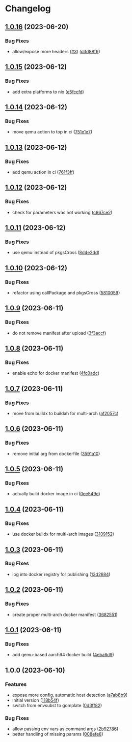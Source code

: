 # Changelog

## [1.0.16](https://github.com/mirkolenz/grpc-proxy/compare/v1.0.15...v1.0.16) (2023-06-20)


### Bug Fixes

* allow/expose more headers ([#3](https://github.com/mirkolenz/grpc-proxy/issues/3)) ([d3d88f9](https://github.com/mirkolenz/grpc-proxy/commit/d3d88f9ca8a350b8cf4f84ba7766e9b668f07859))

## [1.0.15](https://github.com/mirkolenz/grpc-proxy/compare/v1.0.14...v1.0.15) (2023-06-12)


### Bug Fixes

* add extra platforms to nix ([e5fccfd](https://github.com/mirkolenz/grpc-proxy/commit/e5fccfd5777d74f10e62ea0651b4d860705a2670))

## [1.0.14](https://github.com/mirkolenz/grpc-proxy/compare/v1.0.13...v1.0.14) (2023-06-12)


### Bug Fixes

* move qemu action to top in ci ([751e1e7](https://github.com/mirkolenz/grpc-proxy/commit/751e1e7c9f2b922befd4535b5c3bde7ae00df78c))

## [1.0.13](https://github.com/mirkolenz/grpc-proxy/compare/v1.0.12...v1.0.13) (2023-06-12)


### Bug Fixes

* add qemu action in ci ([761f3ff](https://github.com/mirkolenz/grpc-proxy/commit/761f3ffa05baaca42629b6e14fa4a93ff01fd960))

## [1.0.12](https://github.com/mirkolenz/grpc-proxy/compare/v1.0.11...v1.0.12) (2023-06-12)


### Bug Fixes

* check for parameters was not working ([c867ce2](https://github.com/mirkolenz/grpc-proxy/commit/c867ce2b648119cacfa9e0caee9b84a4ce401ac7))

## [1.0.11](https://github.com/mirkolenz/grpc-proxy/compare/v1.0.10...v1.0.11) (2023-06-12)


### Bug Fixes

* use qemu instead of pkgsCross ([8d4e2dd](https://github.com/mirkolenz/grpc-proxy/commit/8d4e2ddf76e484b0fa6f84014fae0c222cef2b9c))

## [1.0.10](https://github.com/mirkolenz/grpc-proxy/compare/v1.0.9...v1.0.10) (2023-06-12)


### Bug Fixes

* refactor using callPackage and pkgsCross ([5810059](https://github.com/mirkolenz/grpc-proxy/commit/5810059543726ed1ec3bde7cdcb8288a83140764))

## [1.0.9](https://github.com/mirkolenz/grpc-proxy/compare/v1.0.8...v1.0.9) (2023-06-11)


### Bug Fixes

* do not remove manifest after upload ([3f3accf](https://github.com/mirkolenz/grpc-proxy/commit/3f3accf42ce971714ae09a93c71e8a4907889b1f))

## [1.0.8](https://github.com/mirkolenz/grpc-proxy/compare/v1.0.7...v1.0.8) (2023-06-11)


### Bug Fixes

* enable echo for docker manifest ([4fc0adc](https://github.com/mirkolenz/grpc-proxy/commit/4fc0adcd777d88bc6c976d95c25005fa4800dd6f))

## [1.0.7](https://github.com/mirkolenz/grpc-proxy/compare/v1.0.6...v1.0.7) (2023-06-11)


### Bug Fixes

* move from buildx to buildah for multi-arch ([af2057c](https://github.com/mirkolenz/grpc-proxy/commit/af2057ce51688ae91730a7f28725d262901f01a3))

## [1.0.6](https://github.com/mirkolenz/grpc-proxy/compare/v1.0.5...v1.0.6) (2023-06-11)


### Bug Fixes

* remove initial arg from dockerfile ([3591a10](https://github.com/mirkolenz/grpc-proxy/commit/3591a10313fcb10152014f23159517687b0a8380))

## [1.0.5](https://github.com/mirkolenz/grpc-proxy/compare/v1.0.4...v1.0.5) (2023-06-11)


### Bug Fixes

* actually build docker image in ci ([0ee549e](https://github.com/mirkolenz/grpc-proxy/commit/0ee549e15e0d61dbf950e0d06fb6fed3d8e39eaf))

## [1.0.4](https://github.com/mirkolenz/grpc-proxy/compare/v1.0.3...v1.0.4) (2023-06-11)


### Bug Fixes

* use docker buildx for multi-arch images ([3109152](https://github.com/mirkolenz/grpc-proxy/commit/31091529ef7d2efa37bad2391bcc1467fc5cdbc5))

## [1.0.3](https://github.com/mirkolenz/grpc-proxy/compare/v1.0.2...v1.0.3) (2023-06-11)


### Bug Fixes

* log into docker registry for publishing ([13d2884](https://github.com/mirkolenz/grpc-proxy/commit/13d28842e8a1571384727ab6ecde4a674e97efab))

## [1.0.2](https://github.com/mirkolenz/grpc-proxy/compare/v1.0.1...v1.0.2) (2023-06-11)


### Bug Fixes

* create proper multi-arch docker manifest ([3682551](https://github.com/mirkolenz/grpc-proxy/commit/3682551e509783e472f9be6c0c77b4b2ad8a9cfc))

## [1.0.1](https://github.com/mirkolenz/grpc-proxy/compare/v1.0.0...v1.0.1) (2023-06-11)


### Bug Fixes

* add qemu-based aarch64 docker build ([4eba6d9](https://github.com/mirkolenz/grpc-proxy/commit/4eba6d9ede9df4bd8b9b1b9c75210e3ee285094e))

## 1.0.0 (2023-06-10)


### Features

* expose more config, automatic host detection ([a7ab8b9](https://github.com/mirkolenz/grpc-proxy/commit/a7ab8b9f89e6dd5b9db12e60a8351b615d1145af))
* initial version ([118b54f](https://github.com/mirkolenz/grpc-proxy/commit/118b54fa91b1a208af92837149900e6f6eb23f80))
* switch from envsubst to gomplate ([0d3ff82](https://github.com/mirkolenz/grpc-proxy/commit/0d3ff8274739a9d432d83c788008b4dce22e7372))


### Bug Fixes

* allow passing env vars as command args ([2b92786](https://github.com/mirkolenz/grpc-proxy/commit/2b92786e2e70f75e0b1d1bbeaa289fd4e05051b3))
* better handling of missing params ([008efe8](https://github.com/mirkolenz/grpc-proxy/commit/008efe86848de42c69980a373e361a4116993039))
